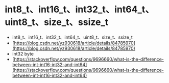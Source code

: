 # int8\_t、int16\_t、int32\_t、int64\_t、uint8\_t、size\_t、ssize\_t

* int8\_t、int16\_t、int32\_t、int64\_t、uint8\_t、size\_t、ssize\_t
* [https://blog.csdn.net/yz930618/article/details/84785970](https://blog.csdn.net/yz930618/article/details/84785970)
* int32 byte
* [https://stackoverflow.com/questions/9696660/what-is-the-difference-between-int-int16-int32-and-int64](https://stackoverflow.com/questions/9696660/what-is-the-difference-between-int-int16-int32-and-int64)
